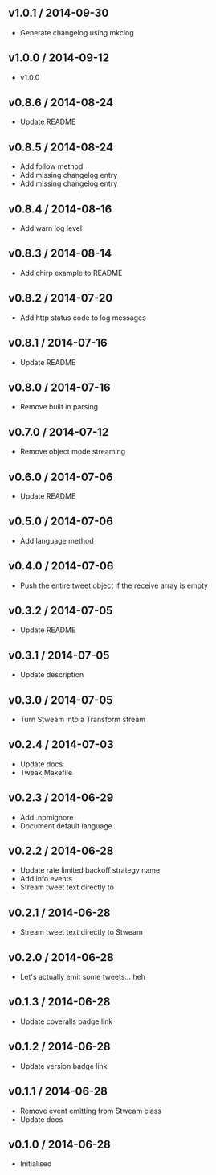 ## v1.0.1 / 2014-09-30

 * Generate changelog using mkclog

## v1.0.0 / 2014-09-12

 * v1.0.0

## v0.8.6 / 2014-08-24

 * Update README

## v0.8.5 / 2014-08-24

 * Add follow method
 * Add missing changelog entry
 * Add missing changelog entry

## v0.8.4 / 2014-08-16

 * Add warn log level

## v0.8.3 / 2014-08-14

 * Add chirp example to README

## v0.8.2 / 2014-07-20

 * Add http status code to log messages

## v0.8.1 / 2014-07-16

 * Update README

## v0.8.0 / 2014-07-16

 * Remove built in parsing

## v0.7.0 / 2014-07-12

 * Remove object mode streaming

## v0.6.0 / 2014-07-06

 * Update README

## v0.5.0 / 2014-07-06

 * Add language method

## v0.4.0 / 2014-07-06

 * Push the entire tweet object if the receive array is empty

## v0.3.2 / 2014-07-05

 * Update README

## v0.3.1 / 2014-07-05

 * Update description

## v0.3.0 / 2014-07-05

 * Turn Stweam into a Transform stream

## v0.2.4 / 2014-07-03

 * Update docs
 * Tweak Makefile

## v0.2.3 / 2014-06-29

 * Add .npmignore
 * Document default language

## v0.2.2 / 2014-06-28

 * Update rate limited backoff strategy name
 * Add info events
 * Stream tweet text directly to

## v0.2.1 / 2014-06-28

 * Stream tweet text directly to Stweam

## v0.2.0 / 2014-06-28

 * Let's actually emit some tweets... heh

## v0.1.3 / 2014-06-28

 * Update coveralls badge link

## v0.1.2 / 2014-06-28

 * Update version badge link

## v0.1.1 / 2014-06-28

 * Remove event emitting from Stweam class
 * Update docs

## v0.1.0 / 2014-06-28

 * Initialised
 
